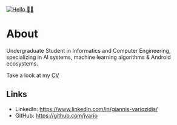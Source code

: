 [![Hello 👋🏻](https://imgur.com/l3adGfp)]()


# About

Undergraduate Student in Informatics and Computer Engineering, specializing in AI systems, machine learning algorithms & Android ecosystems.

Take a look at my [CV](https://bit.ly/CV-jvario)

## Links
- LinkedIn: https://www.linkedin.com/in/giannis-variozidis/
- GitHub: https://github.com/jvario

